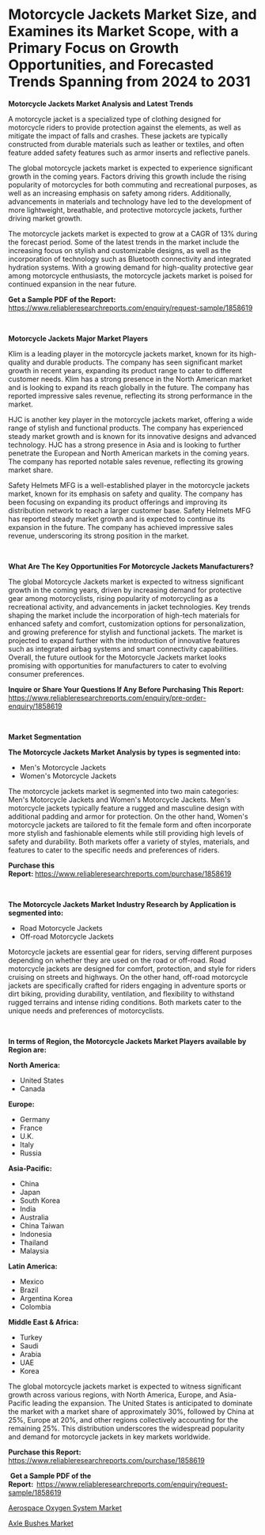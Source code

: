 <p><h1>Motorcycle Jackets Market Size, and Examines its Market Scope, with a Primary Focus on Growth Opportunities, and Forecasted Trends Spanning from 2024 to 2031</h1></p><p><strong>Motorcycle Jackets Market Analysis and Latest Trends</strong></p>
<p><p>A motorcycle jacket is a specialized type of clothing designed for motorcycle riders to provide protection against the elements, as well as mitigate the impact of falls and crashes. These jackets are typically constructed from durable materials such as leather or textiles, and often feature added safety features such as armor inserts and reflective panels.</p><p>The global motorcycle jackets market is expected to experience significant growth in the coming years. Factors driving this growth include the rising popularity of motorcycles for both commuting and recreational purposes, as well as an increasing emphasis on safety among riders. Additionally, advancements in materials and technology have led to the development of more lightweight, breathable, and protective motorcycle jackets, further driving market growth.</p><p>The motorcycle jackets market is expected to grow at a CAGR of 13% during the forecast period. Some of the latest trends in the market include the increasing focus on stylish and customizable designs, as well as the incorporation of technology such as Bluetooth connectivity and integrated hydration systems. With a growing demand for high-quality protective gear among motorcycle enthusiasts, the motorcycle jackets market is poised for continued expansion in the near future.</p></p>
<p><strong>Get a Sample PDF of the Report:&nbsp;</strong> <a href="https://www.reliableresearchreports.com/enquiry/request-sample/1858619">https://www.reliableresearchreports.com/enquiry/request-sample/1858619</a></p>
<p>&nbsp;</p>
<p><strong>Motorcycle Jackets Major Market Players</strong></p>
<p><p>Klim is a leading player in the motorcycle jackets market, known for its high-quality and durable products. The company has seen significant market growth in recent years, expanding its product range to cater to different customer needs. Klim has a strong presence in the North American market and is looking to expand its reach globally in the future. The company has reported impressive sales revenue, reflecting its strong performance in the market.</p><p>HJC is another key player in the motorcycle jackets market, offering a wide range of stylish and functional products. The company has experienced steady market growth and is known for its innovative designs and advanced technology. HJC has a strong presence in Asia and is looking to further penetrate the European and North American markets in the coming years. The company has reported notable sales revenue, reflecting its growing market share.</p><p>Safety Helmets MFG is a well-established player in the motorcycle jackets market, known for its emphasis on safety and quality. The company has been focusing on expanding its product offerings and improving its distribution network to reach a larger customer base. Safety Helmets MFG has reported steady market growth and is expected to continue its expansion in the future. The company has achieved impressive sales revenue, underscoring its strong position in the market.</p></p>
<p>&nbsp;</p>
<p><strong>What Are The Key Opportunities For Motorcycle Jackets Manufacturers?</strong></p>
<p><p>The global Motorcycle Jackets market is expected to witness significant growth in the coming years, driven by increasing demand for protective gear among motorcyclists, rising popularity of motorcycling as a recreational activity, and advancements in jacket technologies. Key trends shaping the market include the incorporation of high-tech materials for enhanced safety and comfort, customization options for personalization, and growing preference for stylish and functional jackets. The market is projected to expand further with the introduction of innovative features such as integrated airbag systems and smart connectivity capabilities. Overall, the future outlook for the Motorcycle Jackets market looks promising with opportunities for manufacturers to cater to evolving consumer preferences.</p></p>
<p><strong>Inquire or Share Your Questions If Any Before Purchasing This Report:</strong> <a href="https://www.reliableresearchreports.com/enquiry/pre-order-enquiry/1858619">https://www.reliableresearchreports.com/enquiry/pre-order-enquiry/1858619</a></p>
<p>&nbsp;</p>
<p><strong>Market Segmentation</strong></p>
<p><strong>The Motorcycle Jackets Market Analysis by types is segmented into:</strong></p>
<p><ul><li>Men's Motorcycle Jackets</li><li>Women's Motorcycle Jackets</li></ul></p>
<p><p>The motorcycle jackets market is segmented into two main categories: Men's Motorcycle Jackets and Women's Motorcycle Jackets. Men's motorcycle jackets typically feature a rugged and masculine design with additional padding and armor for protection. On the other hand, Women's motorcycle jackets are tailored to fit the female form and often incorporate more stylish and fashionable elements while still providing high levels of safety and durability. Both markets offer a variety of styles, materials, and features to cater to the specific needs and preferences of riders.</p></p>
<p><strong>Purchase this Report:&nbsp;</strong><a href="https://www.reliableresearchreports.com/purchase/1858619">https://www.reliableresearchreports.com/purchase/1858619</a></p>
<p>&nbsp;</p>
<p><strong>The Motorcycle Jackets Market Industry Research by Application is segmented into:</strong></p>
<p><ul><li>Road Motorcycle Jackets</li><li>Off-road Motorcycle Jackets</li></ul></p>
<p><p>Motorcycle jackets are essential gear for riders, serving different purposes depending on whether they are used on the road or off-road. Road motorcycle jackets are designed for comfort, protection, and style for riders cruising on streets and highways. On the other hand, off-road motorcycle jackets are specifically crafted for riders engaging in adventure sports or dirt biking, providing durability, ventilation, and flexibility to withstand rugged terrains and intense riding conditions. Both markets cater to the unique needs and preferences of motorcyclists.</p></p>
<p>&nbsp;</p>
<p><strong>In terms of Region, the Motorcycle Jackets Market Players available by Region are:</strong></p>
<p>
    <p> <strong> North America: </strong>
        <ul>
            <li>United States</li>
            <li>Canada</li>
        </ul>
        </p> 
    <p> <strong> Europe: </strong>
        <ul>
            <li>Germany</li>
            <li>France</li>
            <li>U.K.</li>
            <li>Italy</li>
            <li>Russia</li>
        </ul>
        </p> 
    <p> <strong> Asia-Pacific: </strong>
        <ul>
            <li>China</li>
            <li>Japan</li>
            <li>South Korea</li>
            <li>India</li>
            <li>Australia</li>
            <li>China Taiwan</li>
            <li>Indonesia</li>
            <li>Thailand</li>
            <li>Malaysia</li>
        </ul>
        </p> 
    <p> <strong> Latin America: </strong>
        <ul>
            <li>Mexico</li>
            <li>Brazil</li>
            <li>Argentina Korea</li>
            <li>Colombia</li>
        </ul>
        </p> 
    <p> <strong> Middle East & Africa: </strong>
        <ul>
            <li>Turkey</li>
            <li>Saudi</li>
            <li>Arabia</li>
            <li>UAE</li>
            <li>Korea</li>
        </ul>
    </p>
    </p>
<p><p>The global motorcycle jackets market is expected to witness significant growth across various regions, with North America, Europe, and Asia-Pacific leading the expansion. The United States is anticipated to dominate the market with a market share of approximately 30%, followed by China at 25%, Europe at 20%, and other regions collectively accounting for the remaining 25%. This distribution underscores the widespread popularity and demand for motorcycle jackets in key markets worldwide.</p></p>
<p><strong>Purchase this Report: </strong><a href="https://www.reliableresearchreports.com/purchase/1858619">https://www.reliableresearchreports.com/purchase/1858619</a></p>
<p>&nbsp;<strong>Get a Sample PDF of the Report:&nbsp;&nbsp;</strong><a href="https://www.reliableresearchreports.com/enquiry/request-sample/1858619">https://www.reliableresearchreports.com/enquiry/request-sample/1858619</a></p>
<p><strong></strong></p>
<p><p><a href="https://angry-finch-aaf.notion.site/Aerospace-Oxygen-System-Market-Dynamics-2024-2031-Also-about-Its-Market-Trends-Projections-and-Op-fd2f2cdd44264fa884f453b42e789380">Aerospace Oxygen System Market</a></p><p><a href="https://faithful-glue-af3.notion.site/Axle-Bushes-Market-Size-Focuses-on-Market-Dynamics-In-Depth-Analysis-and-Future-Projections-of-its--75da0d549e6f42649ca95c7179e1e8e8">Axle Bushes Market</a></p></p>